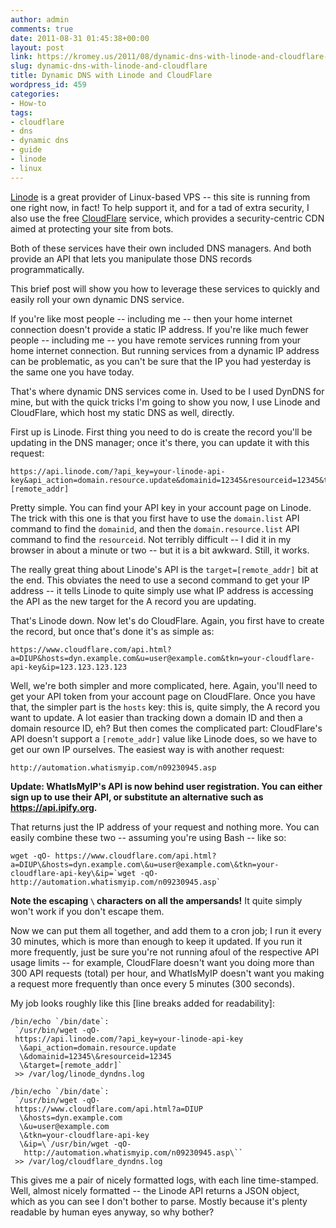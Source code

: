 ```yaml
---
author: admin
comments: true
date: 2011-08-31 01:45:38+00:00
layout: post
link: https://kromey.us/2011/08/dynamic-dns-with-linode-and-cloudflare-459.html
slug: dynamic-dns-with-linode-and-cloudflare
title: Dynamic DNS with Linode and CloudFlare
wordpress_id: 459
categories:
- How-to
tags:
- cloudflare
- dns
- dynamic dns
- guide
- linode
- linux
---
```


[Linode](http://www.linode.com/?r=87f29c23fd8ce18fdc75ad888998a679311edfca) is a great provider of Linux-based VPS -- this site is running from one right now, in fact! To help support it, and for a tad of extra security, I also use the free [CloudFlare](http://www.cloudflare.com/) service, which provides a security-centric CDN aimed at protecting your site from bots.

Both of these services have their own included DNS managers. And both provide an API that lets you manipulate those DNS records programmatically.

This brief post will show you how to leverage these services to quickly and easily roll your own dynamic DNS service.

If you're like most people -- including me -- then your home internet connection doesn't provide a static IP address. If you're like much fewer people -- including me -- you have remote services running from your home internet connection. But running services from a dynamic IP address can be problematic, as you can't be sure that the IP you had yesterday is the same one you have today.

That's where dynamic DNS services come in. Used to be I used DynDNS for mine, but with the quick tricks I'm going to show you now, I use Linode and CloudFlare, which host my static DNS as well, directly.

First up is Linode. First thing you need to do is create the record you'll be updating in the DNS manager; once it's there, you can update it with this request:


    
    
    https://api.linode.com/?api_key=your-linode-api-key&api_action=domain.resource.update&domainid=12345&resourceid=12345&target=[remote_addr]
    



Pretty simple. You can find your API key in your account page on Linode. The trick with this one is that you first have to use the `domain.list` API command to find the `domainid`, and then the `domain.resource.list` API command to find the `resourceid`. Not terribly difficult -- I did it in my browser in about a minute or two -- but it is a bit awkward. Still, it works.

The really great thing about Linode's API is the `target=[remote_addr]` bit at the end. This obviates the need to use a second command to get your IP address -- it tells Linode to quite simply use what IP address is accessing the API as the new target for the A record you are updating.

That's Linode down. Now let's do CloudFlare. Again, you first have to create the record, but once that's done it's as simple as:


    
    
    https://www.cloudflare.com/api.html?a=DIUP&hosts=dyn.example.com&u=user@example.com&tkn=your-cloudflare-api-key&ip=123.123.123.123
    



Well, we're both simpler and more complicated, here. Again, you'll need to get your API token from your account page on CloudFlare. Once you have that, the simpler part is the `hosts` key: this is, quite simply, the A record you want to update. A lot easier than tracking down a domain ID and then a domain resource ID, eh? But then comes the complicated part: CloudFlare's API doesn't support a `[remote_addr]` value like Linode does, so we have to get our own IP ourselves. The easiest way is with another request:


    
    
    http://automation.whatismyip.com/n09230945.asp
    

**Update: WhatIsMyIP's API is now behind user registration. You can either sign up to use their API, or substitute an alternative such as https://api.ipify.org.**



That returns just the IP address of your request and nothing more. You can easily combine these two -- assuming you're using Bash -- like so:


    
    
    wget -qO- https://www.cloudflare.com/api.html?a=DIUP\&hosts=dyn.example.com\&u=user@example.com\&tkn=your-cloudflare-api-key\&ip=`wget -qO- http://automation.whatismyip.com/n09230945.asp`
    



**Note the escaping `\` characters on all the ampersands!** It quite simply won't work if you don't escape them.

Now we can put them all together, and add them to a cron job; I run it every 30 minutes, which is more than enough to keep it updated. If you run it more frequently, just be sure you're not running afoul of the respective API usage limits -- for example, CloudFlare doesn't want you doing more than 300 API requests (total) per hour, and WhatIsMyIP doesn't want you making a request more frequently than once every 5 minutes (300 seconds).

My job looks roughly like this [line breaks added for readability]:


    
    
    /bin/echo `/bin/date`:
     `/usr/bin/wget -qO-
     https://api.linode.com/?api_key=your-linode-api-key
      \&api_action=domain.resource.update
      \&domainid=12345\&resourceid=12345
      \&target=[remote_addr]`
     >> /var/log/linode_dyndns.log
    
    /bin/echo `/bin/date`:
     `/usr/bin/wget -qO-
     https://www.cloudflare.com/api.html?a=DIUP
      \&hosts=dyn.example.com
      \&u=user@example.com
      \&tkn=your-cloudflare-api-key
      \&ip=\`/usr/bin/wget -qO-
       http://automation.whatismyip.com/n09230945.asp\``
     >> /var/log/cloudflare_dyndns.log
    



This gives me a pair of nicely formatted logs, with each line time-stamped. Well, almost nicely formatted -- the Linode API returns a JSON object, which as you can see I don't bother to parse. Mostly because it's plenty readable by human eyes anyway, so why bother?
